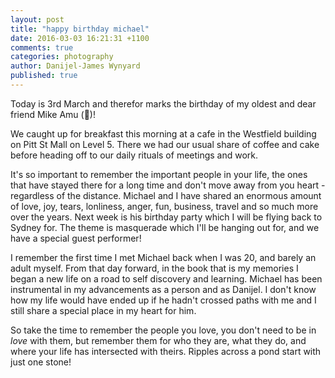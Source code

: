 ```yaml
---
layout: post
title: "happy birthday michael"
date: 2016-03-03 16:21:31 +1100
comments: true
categories: photography
author: Danijel-James Wynyard
published: true
---
```

Today is 3rd March and therefor marks the birthday of my oldest and dear friend Mike Amu (🐠)!

We caught up for breakfast this morning at a cafe in the Westfield building on Pitt St Mall on Level 5. There we had our usual share of coffee and cake before heading off to our daily rituals of meetings and work.

It's so important to remember the important people in your life, the ones that have stayed there for a long time and don't move away from you heart - regardless of the distance. Michael and I have shared an enormous amount of love, joy, tears, lonliness, anger, fun, business, travel and so much more over the years. Next week is his birthday party which I will be flying back to Sydney for. The theme is masquerade which I'll be hanging out for, and we have a special guest performer!

I remember the first time I met Michael back when I was 20, and barely an adult myself. From that day forward, in the book that is my memories I began a new life on a road to self discovery and learning. Michael has been instrumental in my advancements as a person and as Danijel. I don't know how my life would have ended up if he hadn't crossed paths with me and I still share a special place in my heart for him.

So take the time to remember the people you love, you don't need to be in _love_ with them, but remember them for who they are, what they do, and where your life has intersected with theirs. Ripples across a pond start with just one stone!
